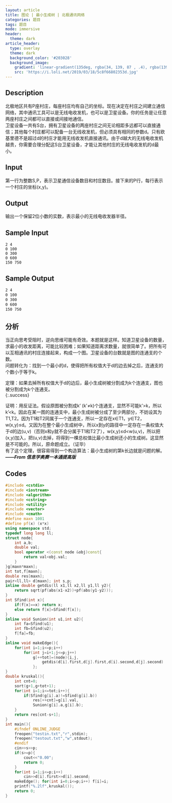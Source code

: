 ```yaml
---
layout: article
title: 图论 | 最小生成树 | 北极通讯网络
categories: 题目
tags: 题目
mode: immersive
header:   
  theme: dark
article_header:   
  type: overlay   
  theme: dark   
  background_color: '#203028'   
  background_image:     
    gradient: 'linear-gradient(135deg, rgba(34, 139, 87 , .4), rgba(139, 34, 139, .4))'     
    src: 'https://i.loli.net/2019/03/18/5c8f66802353d.jpg'
---
```


<!--more-->

## Description   
北极地区共有P座村庄，每座村庄均有自己的坐标。现在决定在村庄之间建立通信网络，其中通讯工具可以是无线电收发机，也可以是卫星设备。你的任务是让任意两座村庄之间都可以直接或间接地通信。   
卫星设备一共有S台，拥有卫星设备的两座村庄之间无论相距多远都可以直接通信；其他每个村庄都可以配备一台无线收发机，但必须具有相同的参数d。只有欧基里德不是超过d的村庄才能用无线收发机直接通讯。由于d越大的无线电收发机越贵，你需要合理分配这S台卫星设备，才能让其他村庄的无线电收发机的d最小。    
## Input   
第一行为整数S,P，表示卫星通信设备数目和村庄数目。接下来的P行，每行表示一个村庄的坐标(x,y)。   
## Output   
输出一个保留2位小数的实数，表示最小的无线电收发器半径。   
## Sample Input   
```text 
2 4 
0 100 
0 300 
0 600 
150 750 
```   
## Sample Output   
```txt 
2 4 
0 100 
0 300 
0 600 
150 750 
```   
## 分析  
当正向思考受阻时，逆向思维可能有奇效。本题就是这样。知道卫星设备的数量，求最小的收发距离，可能比较困难；如果知道距离求数量，就很简单了。把所有可以互相通讯的村庄连接起来，构成一个图。卫星设备的台数就是图的连通支的个数。   
问题转化为：找到一个最小的d，使得把所有权值大于d的边去掉之后，连通支的个数小于等于k。

定理：如果去掉所有权值大于d的边后，最小生成树被分割成为k个连通支，图也被分割成为k个连通支。   
{:.success}

证明：用反证法。假设原图被分割成k’ (k'≠k)个连通支，显然不可能k’>k，所以k’<k。因此在某一图的连通支中，最小生成树被分成了至少两部分，不妨设其为T1,T2。因为T1和T2同属于一个连通支，所以一定存在x∈T1，y∈T2，w(x,y)≤d。又因为在整个最小生成树中，所以x到y的路径中一定存在一条权值大于d的边(u,v)（否则x和y就不会分属于T1和T2了），w(x,y)≤d<w(u,v)，所以把(x,y)加入，把(u,v)去掉，将得到一棵总权值比最小生成树还小的生成树。这显然是不可能的。所以，原命题成立。（证毕）   
有了这个定理，很容易得到一个构造算法：最小生成树的第k长边就是问题的解。   
***——From 信息学奥赛一本通提高版***   
## Codes   
```cpp 
#include <cstdio>
#include <iostream>
#include <algorithm>
#include <cstring>
#include <utility>
#include <vector>
#include <cmath>
#define maxn 1001
#define pf(x) (x*x)
using namespace std;
typedef long long ll;
struct node{
	int a,b;
	double val;
	bool operator <(const node &obj)const{
		return val<obj.val;
	}
}g[maxn*maxn];
int tot,f[maxn];
double res[maxn];
pair<ll,ll> d[maxn]; int s,p;
inline double getdis(ll x1,ll x2,ll y1,ll y2){
	return sqrt(pf(abs(x1-x2))+pf(abs(y1-y2)));
}
int Sfind(int x){
	if(f[x]==x) return x;
	else return f[x]=Sfind(f[x]);
}
inline void Sunion(int u1,int u2){
	int fa=Sfind(u1);
	int fb=Sfind(u2);
	f[fa]=fb;
}
inline void makeEdge(){
	for(int i=1;i<=p;i++)
		for(int j=i+1;j<=p;j++)
			g[++tot]=(node){i,j,
				getdis(d[i].first,d[j].first,d[i].second,d[j].second)
			};
}
double kruskal(){
	int cnt=0;
	sort(g+1,g+tot+1);
	for(int i=1;i<=tot;i++){
		if(Sfind(g[i].a)!=Sfind(g[i].b))
			res[++cnt]=g[i].val,
			Sunion(g[i].a,g[i].b);
	}
	return res[cnt-s+1];
}
int main(){
	#ifndef ONLINE_JUDGE
	freopen("testin.txt","r",stdin);
	freopen("testout.txt","w",stdout);
	#endif
	cin>>s>>p;
	if(s>=p){
		cout<<"0.00";
		return 0;
	}
	for(int i=1;i<=p;i++)
		cin>>d[i].first>>d[i].second;
	makeEdge(); for(int i=0;i<=p;i++) f[i]=i;
	printf("%.2lf",kruskal());
	return 0;
}
``` 
